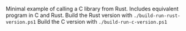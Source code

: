 Minimal example of calling a C library from Rust. Includes equivalent program in C and Rust.
Build the Rust version with `./build-run-rust-version.ps1`
Build the C version with `./build-run-c-version.ps1`
